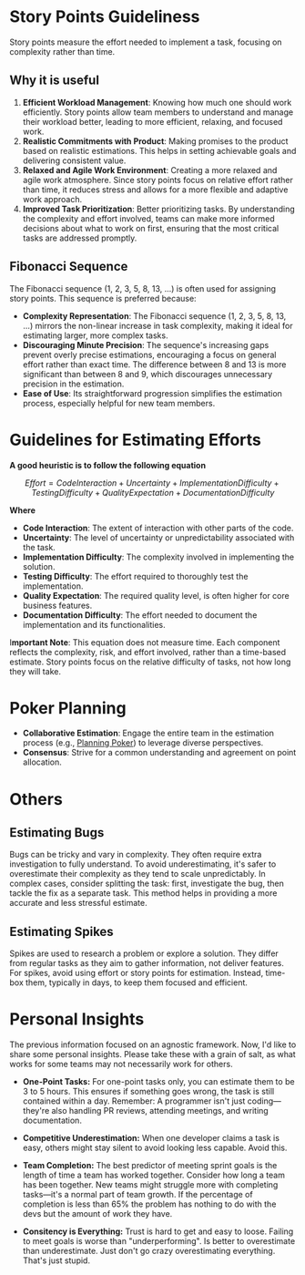# Story Points Guideliness

Story points measure the effort needed to implement a task, focusing on complexity rather than time.

## Why it is useful

1. **Efficient Workload Management**: Knowing how much one should work efficiently. Story points allow team members to understand and manage their workload better, leading to more efficient, relaxing, and focused work.
2. **Realistic Commitments with Product**: Making promises to the product based on realistic estimations. This helps in setting achievable goals and delivering consistent value.
3. **Relaxed and Agile Work Environment**: Creating a more relaxed and agile work atmosphere. Since story points focus on relative effort rather than time, it reduces stress and allows for a more flexible and adaptive work approach.
4. **Improved Task Prioritization**: Better prioritizing tasks. By understanding the complexity and effort involved, teams can make more informed decisions about what to work on first, ensuring that the most critical tasks are addressed promptly.

## Fibonacci Sequence

The Fibonacci sequence (1, 2, 3, 5, 8, 13, ...) is often used for assigning story points. This sequence is preferred because:

- **Complexity Representation**: The Fibonacci sequence (1, 2, 3, 5, 8, 13, ...) mirrors the non-linear increase in task complexity, making it ideal for estimating larger, more complex tasks.
- **Discouraging Minute Precision**: The sequence's increasing gaps prevent overly precise estimations, encouraging a focus on general effort rather than exact time. The difference between 8 and 13 is more significant than between 8 and 9, which discourages unnecessary precision in the estimation.
- **Ease of Use**: Its straightforward progression simplifies the estimation process, especially helpful for new team members.

# **Guidelines for Estimating Efforts**

**A good heuristic is to follow the following equation**

$$
Effort=Code Interaction+Uncertainty+Implementation Difficulty+Testing Difficulty+Quality Expectation+Documentation Difficulty
$$

**Where**

- **Code Interaction**: The extent of interaction with other parts of the code.
- **Uncertainty**: The level of uncertainty or unpredictability associated with the task.
- **Implementation Difficulty**: The complexity involved in implementing the solution.
- **Testing Difficulty**: The effort required to thoroughly test the implementation.
- **Quality Expectation**: The required quality level, is often higher for core business features.
- **Documentation Difficulty**: The effort needed to document the implementation and its functionalities.

I**mportant Note**: This equation does not measure time. Each component reflects the complexity, risk, and effort involved, rather than a time-based estimate. Story points focus on the relative difficulty of tasks, not how long they will take.

# **Poker Planning**

- **Collaborative Estimation**: Engage the entire team in the estimation process (e.g., [Planning Poker](https://planningpokeronline.com/new-game/)) to leverage diverse perspectives.
- **Consensus**: Strive for a common understanding and agreement on point allocation.

# Others

## **Estimating Bugs**

Bugs can be tricky and vary in complexity. They often require extra investigation to fully understand. To avoid underestimating, it's safer to overestimate their complexity as they tend to scale unpredictably. In complex cases, consider splitting the task: first, investigate the bug, then tackle the fix as a separate task. This method helps in providing a more accurate and less stressful estimate.

## **Estimating Spikes**

Spikes are used to research a problem or explore a solution. They differ from regular tasks as they aim to gather information, not deliver features. For spikes, avoid using effort or story points for estimation. Instead, time-box them, typically in days, to keep them focused and efficient.

# Personal Insights

The previous information focused on an agnostic framework. Now, I'd like to share some personal insights. Please take these with a grain of salt, as what works for some teams may not necessarily work for others.

- **One-Point Tasks:** For one-point tasks only, you can estimate them to be 3 to 5 hours. This ensures if something goes wrong, the task is still contained within a day. Remember: A programmer isn't just coding—they're also handling PR reviews, attending meetings, and writing documentation.

- **Competitive Underestimation:** When one developer claims a task is easy, others might stay silent to avoid looking less capable. Avoid this.

- **Team Completion:** The best predictor of meeting sprint goals is the length of time a team has worked together. Consider how long a team has been together. New teams might struggle more with completing tasks—it's a normal part of team growth. If the percentage of completion is less than  65% the problem has nothing to do with the devs but the amount of work they have.

- **Consitency is Everything:** Trust is hard to get and easy to loose. Failing to meet goals is worse than "underperforming". Is better to overestimate than underestimate. Just don't go crazy overestimating everything. That's just stupid.
